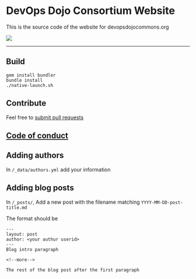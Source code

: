 # DevOps Dojo Consortium Website

This is the source code of the website for devopsdojocommons.org

<img src="https://travis-ci.org/devopsdojoconsortium/devopsdojoconsortium.github.io.svg?branch=master">

---

## Build

```
gem install bundler
bundle install
./native-launch.sh
```

## Contribute

Feel free to [submit pull requests](./CONTRIBUTING.MD)

## [Code of conduct](CODE_OF_CONDUCT.md)

## Adding authors

In `/_data/authors.yml` add your information

## Adding blog posts

In `/_posts/`, Add a new post with the filename matching `YYYY-MM-DD-post-title.md`

The format should be

```
---
layout: post
author: <your authur userid>
---
Blog intro paragraph

<!--more-->

The rest of the blog post after the first paragraph
```
